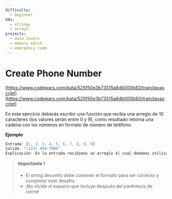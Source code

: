 ```yaml
---
difficulty:
  - beginner
OAs:
  - strings
  - arrays
projects:
  - data lovers
  - memory match
  - emergency room
---
```


# Create Phone Number

[https://www.codewars.com/kata/525f50e3b73515a6db000b83/train/javascript](https://www.codewars.com/kata/525f50e3b73515a6db000b83/train/javascript)

En este ejercicio deberás escribir una función que reciba una arreglo de 10
caracteres (los valores serán entre 0 y 9), como resultado retorna
 una cadena con los números en formato de número de teléfono.

__Ejemplo__

```js
Entrada: [1, 2, 3, 4, 5, 6, 7, 8, 9, 0]
Salida: "(123) 456-7890"
Explicación: En la entrada recibimos un arreglo el cual debemos utilizarlo para devolver un string con el formato de numero.
```

> __Importante__ ❗
>
> - El string devuelto debe contener el formato para ser correcto y
 completar este desafío.
> - ¡No olvide el espacio que incluye después del paréntesis de cierre!
